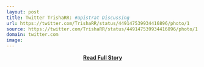 ```yaml
---
layout: post
title: Twitter TrishaRR: #apistrat Discussing 
url: https://twitter.com/TrishaRR/status/449147539934416896/photo/1
source: https://twitter.com/TrishaRR/status/449147539934416896/photo/1
domain: twitter.com
image: 
---
```


<p></p>
<center><p><a href="https://twitter.com/TrishaRR/status/449147539934416896/photo/1" style='padding:25px; font-sze:18px; font-weight: bold;'>Read Full Story</a></p></center>
